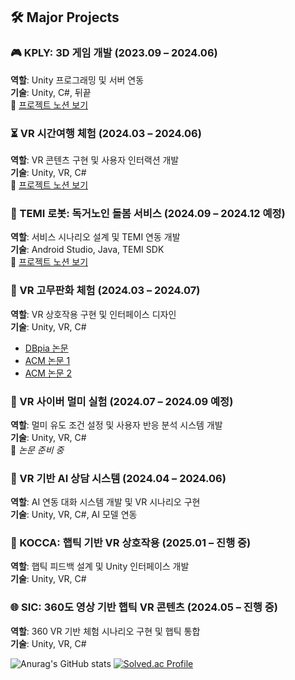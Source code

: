 ## 🛠 Major Projects

### 🎮 KPLY: 3D 게임 개발 (2023.09 – 2024.06)  
**역할**: Unity 프로그래밍 및 서버 연동  
**기술**: Unity, C#, 뒤끝  
🔗 [프로젝트 노션 보기](https://ember-rifle-620.notion.site/KPLY-118e1d8ebb4d81e89e93f8dc0d64267f?source=copy_link)

### ⏳ VR 시간여행 체험 (2024.03 – 2024.06)  
**역할**: VR 콘텐츠 구현 및 사용자 인터랙션 개발  
**기술**: Unity, VR, C#  
🔗 [프로젝트 노션 보기](https://ember-rifle-620.notion.site/VR-118e1d8ebb4d810f870ad8db441c0f0e?source=copy_link)

### 🤖 TEMI 로봇: 독거노인 돌봄 서비스 (2024.09 – 2024.12 예정)  
**역할**: 서비스 시나리오 설계 및 TEMI 연동 개발  
**기술**: Android Studio, Java, TEMI SDK  
🔗 [프로젝트 노션 보기](https://ember-rifle-620.notion.site/_-118e1d8ebb4d8137aa47dcd3c0338236?source=copy_link)

### 🎨 VR 고무판화 체험 (2024.03 – 2024.07)  
**역할**: VR 상호작용 구현 및 인터페이스 디자인  
**기술**: Unity, VR, C#  
- [DBpia 논문](https://www.dbpia.co.kr/journal/articleDetail?nodeId=NODE11862211)  
- [ACM 논문 1](https://dl.acm.org/doi/abs/10.1145/3641825.3689524)  
- [ACM 논문 2](https://dl.acm.org/doi/10.1145/3708359.3712097)

### 🤢 VR 사이버 멀미 실험 (2024.07 – 2024.09 예정)  
**역할**: 멀미 유도 조건 설정 및 사용자 반응 분석 시스템 개발  
**기술**: Unity, VR, C#  
📄 *논문 준비 중*

### 🧠 VR 기반 AI 상담 시스템 (2024.04 – 2024.06)  
**역할**: AI 연동 대화 시스템 개발 및 VR 시나리오 구현  
**기술**: Unity, VR, C#, AI 모델 연동

### 🧤 KOCCA: 햅틱 기반 VR 상호작용 (2025.01 – 진행 중)  
**역할**: 햅틱 피드백 설계 및 Unity 인터페이스 개발  
**기술**: Unity, VR, C#

### 🌐 SIC: 360도 영상 기반 햅틱 VR 콘텐츠 (2024.05 – 진행 중)  
**역할**: 360 VR 기반 체험 시나리오 구현 및 햅틱 통합  
**기술**: Unity, VR, C#

![Anurag's GitHub stats](https://github-readme-stats.vercel.app/api?username=TYParrot&show_icons=true&theme=radical)
[![Solved.ac Profile](http://mazassumnida.wtf/api/v2/generate_badge?boj=taeyoon0305)](https://solved.ac/taeyoon0305/)
